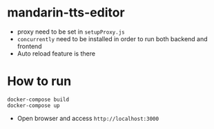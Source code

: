 # mandarin-tts-editor
* proxy need to be set in `setupProxy.js` 
* `concurrently` need to be installed in order to run both backend and frontend
* Auto reload feature is there


# How to run
```
docker-compose build
docker-compose up
```

* Open browser and access `http://localhost:3000`


